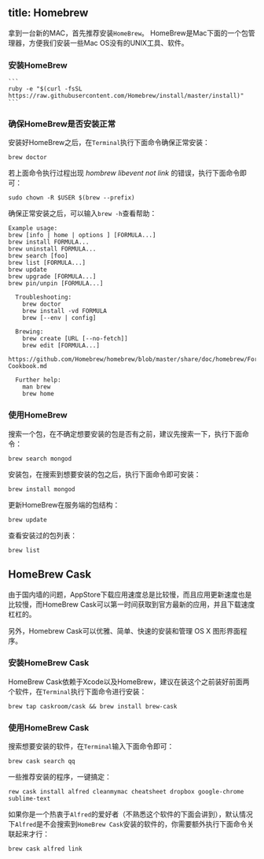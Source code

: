 title: Homebrew
---

拿到一台新的MAC，首先推荐安装`HomeBrew`。
HomeBrew是Mac下面的一个包管理器，方便我们安装一些Mac OS没有的UNIX工具、软件。

### 安装HomeBrew

	```
	ruby -e "$(curl -fsSL https://raw.githubusercontent.com/Homebrew/install/master/install)"
	```

### 确保HomeBrew是否安装正常

  安装好HomeBrew之后，在`Terminal`执行下面命令确保正常安装：

  ```
  brew doctor
  ```

  若上面命令执行过程出现 *hombrew libevent not link* 的错误，执行下面命令即可：

  ```
  sudo chown -R $USER $(brew --prefix)
  ```

  确保正常安装之后，可以输入`brew -h`查看帮助：

  ```
  Example usage:
  brew [info | home | options ] [FORMULA...]
  brew install FORMULA...
  brew uninstall FORMULA...
  brew search [foo]
  brew list [FORMULA...]
  brew update
  brew upgrade [FORMULA...]
  brew pin/unpin [FORMULA...]

	Troubleshooting:
	  brew doctor
	  brew install -vd FORMULA
	  brew [--env | config]

	Brewing:
	  brew create [URL [--no-fetch]]
	  brew edit [FORMULA...]
	  https://github.com/Homebrew/homebrew/blob/master/share/doc/homebrew/Formula-Cookbook.md

	Further help:
	  man brew
	  brew home
  ```

### 使用HomeBrew

  搜索一个包，在不确定想要安装的包是否有之前，建议先搜索一下，执行下面命令：

  ```
  brew search mongod
  ```

  安装包，在搜索到想要安装的包之后，执行下面命令即可安装：

  ```
  brew install mongod
  ```

  更新HomeBrew在服务端的包结构：

  ```
  brew update
  ```

  查看安装过的包列表：

  ```
  brew list
  ```


## HomeBrew Cask

由于国内墙的问题，AppStore下载应用速度总是比较慢，而且应用更新速度也是比较慢，而HomeBrew Cask可以第一时间获取到官方最新的应用，并且下载速度杠杠的。

另外，Homebrew Cask可以优雅、简单、快速的安装和管理 OS X 图形界面程序。

### 安装HomeBrew Cask

  HomeBrew Cask依赖于Xcode以及HomeBrew，建议在装这个之前装好前面两个软件，在`Terminal`执行下面命令进行安装：

  ```
  brew tap caskroom/cask && brew install brew-cask
  ```

### 使用HomeBrew Cask

  搜索想要安装的软件，在`Terminal`输入下面命令即可：

  ```
  brew cask search qq
  ```

  一些推荐安装的程序，一键搞定：

  ```
  rew cask install alfred cleanmymac cheatsheet dropbox google-chrome sublime-text
  ```

  如果你是一个热衷于`Alfred`的爱好者（不熟悉这个软件的下面会讲到），默认情况下`Alfred`是不会搜索到`HomeBrew Cask`安装的软件的，你需要额外执行下面命令关联起来才行：

  ```
  brew cask alfred link
  ```
